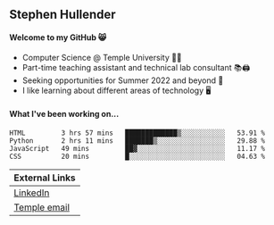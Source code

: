 ## Stephen Hullender

#### Welcome to my GitHub 😸
  * Computer Science @ Temple University 🍒🦉
  * Part-time teaching assistant and technical lab consultant 📚🖨️
  * Seeking opportunities for Summer 2022 and beyond 🚀
  * I like learning about different areas of technology 🖥️

#### What I've been working on...
<!--START_SECTION:waka-->
```text
HTML         3 hrs 57 mins   █████████████▒░░░░░░░░░░░   53.91 % 
Python       2 hrs 11 mins   ███████▒░░░░░░░░░░░░░░░░░   29.88 % 
JavaScript   49 mins         ██▓░░░░░░░░░░░░░░░░░░░░░░   11.17 % 
CSS          20 mins         █░░░░░░░░░░░░░░░░░░░░░░░░   04.63 % 
```
<!--END_SECTION:waka-->

| External Links | 
| -------------- |
| [LinkedIn](https://linkedin.com/in/shullender) |
| [Temple email](mailto:stephull@temple.edu) |

<!--
Here are some ideas to get you started:
- 🔭 I’m currently working on ...
- 🌱 I’m currently learning ...
- 👯 I’m looking to collaborate on ...
- 🤔 I’m looking for help with ...
- 💬 Ask me about ...
- 📫 How to reach me: ...
- 😄 Pronouns: ...
- ⚡ Fun fact: ...
-->
